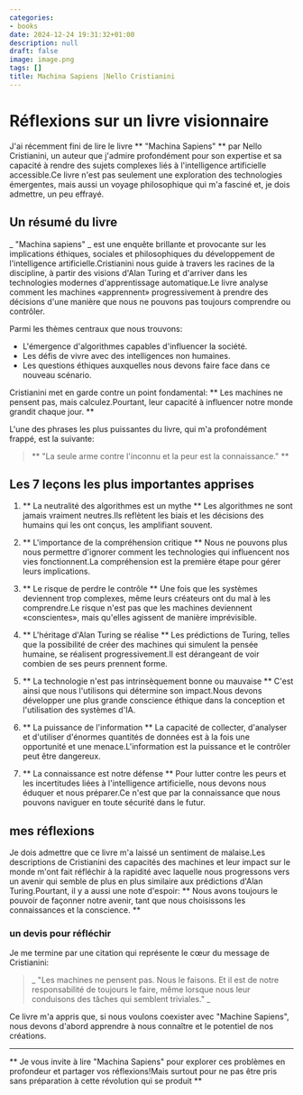 ```yaml
---
categories:
- books
date: 2024-12-24 19:31:32+01:00
description: null
draft: false
image: image.png
tags: []
title: Machina Sapiens |Nello Cristianini
---
```


# Réflexions sur un livre visionnaire

J'ai récemment fini de lire le livre ** "Machina Sapiens" ** par Nello Cristianini, un auteur que j'admire profondément pour son expertise et sa capacité à rendre des sujets complexes liés à l'intelligence artificielle accessible.Ce livre n'est pas seulement une exploration des technologies émergentes, mais aussi un voyage philosophique qui m'a fasciné et, je dois admettre, un peu effrayé.

## Un résumé du livre

_ "Machina sapiens" _ est une enquête brillante et provocante sur les implications éthiques, sociales et philosophiques du développement de l'intelligence artificielle.Cristianini nous guide à travers les racines de la discipline, à partir des visions d'Alan Turing et d'arriver dans les technologies modernes d'apprentissage automatique.Le livre analyse comment les machines «apprennent» progressivement à prendre des décisions d'une manière que nous ne pouvons pas toujours comprendre ou contrôler.

Parmi les thèmes centraux que nous trouvons:
- L'émergence d'algorithmes capables d'influencer la société.
- Les défis de vivre avec des intelligences non humaines.
- Les questions éthiques auxquelles nous devons faire face dans ce nouveau scénario.

Cristianini met en garde contre un point fondamental: ** Les machines ne pensent pas, mais calculez.Pourtant, leur capacité à influencer notre monde grandit chaque jour. **

L'une des phrases les plus puissantes du livre, qui m'a profondément frappé, est la suivante:
> ** "La seule arme contre l'inconnu et la peur est la connaissance." **

## Les 7 leçons les plus importantes apprises

1. ** La neutralité des algorithmes est un mythe **
Les algorithmes ne sont jamais vraiment neutres.Ils reflètent les biais et les décisions des humains qui les ont conçus, les amplifiant souvent.

2. ** L'importance de la compréhension critique **
Nous ne pouvons plus nous permettre d'ignorer comment les technologies qui influencent nos vies fonctionnent.La compréhension est la première étape pour gérer leurs implications.

3. ** Le risque de perdre le contrôle **
Une fois que les systèmes deviennent trop complexes, même leurs créateurs ont du mal à les comprendre.Le risque n'est pas que les machines deviennent «conscientes», mais qu'elles agissent de manière imprévisible.

4. ** L'héritage d'Alan Turing se réalise **
Les prédictions de Turing, telles que la possibilité de créer des machines qui simulent la pensée humaine, se réalisent progressivement.Il est dérangeant de voir combien de ses peurs prennent forme.

5. ** La technologie n'est pas intrinsèquement bonne ou mauvaise **
C'est ainsi que nous l'utilisons qui détermine son impact.Nous devons développer une plus grande conscience éthique dans la conception et l'utilisation des systèmes d'IA.

6. ** La puissance de l'information **
La capacité de collecter, d'analyser et d'utiliser d'énormes quantités de données est à la fois une opportunité et une menace.L'information est la puissance et le contrôler peut être dangereux.

7. ** La connaissance est notre défense **
Pour lutter contre les peurs et les incertitudes liées à l'intelligence artificielle, nous devons nous éduquer et nous préparer.Ce n'est que par la connaissance que nous pouvons naviguer en toute sécurité dans le futur.

## mes réflexions

Je dois admettre que ce livre m'a laissé un sentiment de malaise.Les descriptions de Cristianini des capacités des machines et leur impact sur le monde m'ont fait réfléchir à la rapidité avec laquelle nous progressons vers un avenir qui semble de plus en plus similaire aux prédictions d'Alan Turing.Pourtant, il y a aussi une note d'espoir: ** Nous avons toujours le pouvoir de façonner notre avenir, tant que nous choisissons les connaissances et la conscience. **

### un devis pour réfléchir

Je me termine par une citation qui représente le cœur du message de Cristianini:
> _ "Les machines ne pensent pas. Nous le faisons. Et il est de notre responsabilité de toujours le faire, même lorsque nous leur conduisons des tâches qui semblent triviales." _

Ce livre m'a appris que, si nous voulons coexister avec "Machine Sapiens", nous devons d'abord apprendre à nous connaître et le potentiel de nos créations.

---

** Je vous invite à lire "Machina Sapiens" pour explorer ces problèmes en profondeur et partager vos réflexions!Mais surtout pour ne pas être pris sans préparation à cette révolution qui se produit **